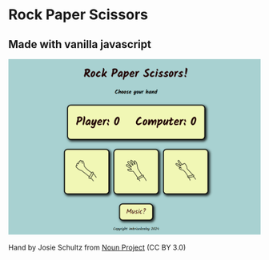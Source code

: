 # Rock Paper Scissors
## Made with vanilla javascript

![Game Image](./assets/rockpaperscissors.PNG)

Hand by Josie Schultz from <a href="https://thenounproject.com/browse/icons/term/hand/" target="_blank" title="Hand Icons">Noun Project</a> (CC BY 3.0)
